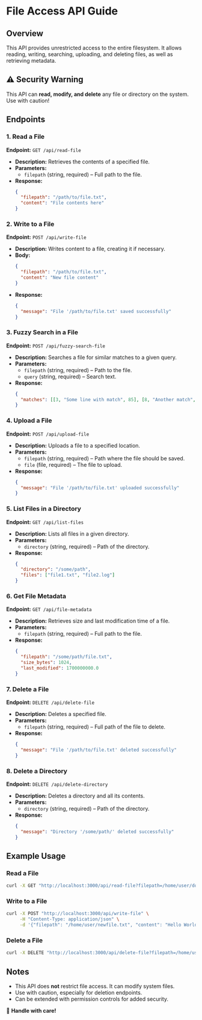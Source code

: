 # File Access API Guide

## Overview
This API provides unrestricted access to the entire filesystem. It allows reading, writing, searching, uploading, and deleting files, as well as retrieving metadata.

## ⚠️ Security Warning
This API can **read, modify, and delete** any file or directory on the system. Use with caution!

## Endpoints

### 1. Read a File
**Endpoint:** `GET /api/read-file`
- **Description:** Retrieves the contents of a specified file.
- **Parameters:**
  - `filepath` (string, required) – Full path to the file.
- **Response:**
  ```json
  {
    "filepath": "/path/to/file.txt",
    "content": "File contents here"
  }
  ```

### 2. Write to a File
**Endpoint:** `POST /api/write-file`
- **Description:** Writes content to a file, creating it if necessary.
- **Body:**
  ```json
  {
    "filepath": "/path/to/file.txt",
    "content": "New file content"
  }
  ```
- **Response:**
  ```json
  {
    "message": "File '/path/to/file.txt' saved successfully"
  }
  ```

### 3. Fuzzy Search in a File
**Endpoint:** `POST /api/fuzzy-search-file`
- **Description:** Searches a file for similar matches to a given query.
- **Parameters:**
  - `filepath` (string, required) – Path to the file.
  - `query` (string, required) – Search text.
- **Response:**
  ```json
  {
    "matches": [[3, "Some line with match", 85], [8, "Another match", 78]]
  }
  ```

### 4. Upload a File
**Endpoint:** `POST /api/upload-file`
- **Description:** Uploads a file to a specified location.
- **Parameters:**
  - `filepath` (string, required) – Path where the file should be saved.
  - `file` (file, required) – The file to upload.
- **Response:**
  ```json
  {
    "message": "File '/path/to/file.txt' uploaded successfully"
  }
  ```

### 5. List Files in a Directory
**Endpoint:** `GET /api/list-files`
- **Description:** Lists all files in a given directory.
- **Parameters:**
  - `directory` (string, required) – Path of the directory.
- **Response:**
  ```json
  {
    "directory": "/some/path",
    "files": ["file1.txt", "file2.log"]
  }
  ```

### 6. Get File Metadata
**Endpoint:** `GET /api/file-metadata`
- **Description:** Retrieves size and last modification time of a file.
- **Parameters:**
  - `filepath` (string, required) – Full path to the file.
- **Response:**
  ```json
  {
    "filepath": "/some/path/file.txt",
    "size_bytes": 1024,
    "last_modified": 1700000000.0
  }
  ```

### 7. Delete a File
**Endpoint:** `DELETE /api/delete-file`
- **Description:** Deletes a specified file.
- **Parameters:**
  - `filepath` (string, required) – Full path of the file to delete.
- **Response:**
  ```json
  {
    "message": "File '/path/to/file.txt' deleted successfully"
  }
  ```

### 8. Delete a Directory
**Endpoint:** `DELETE /api/delete-directory`
- **Description:** Deletes a directory and all its contents.
- **Parameters:**
  - `directory` (string, required) – Path of the directory.
- **Response:**
  ```json
  {
    "message": "Directory '/some/path/' deleted successfully"
  }
  ```

## Example Usage
### Read a File
```bash
curl -X GET "http://localhost:3000/api/read-file?filepath=/home/user/document.txt"
```

### Write to a File
```bash
curl -X POST "http://localhost:3000/api/write-file" \
     -H "Content-Type: application/json" \
     -d '{"filepath": "/home/user/newfile.txt", "content": "Hello World!"}'
```

### Delete a File
```bash
curl -X DELETE "http://localhost:3000/api/delete-file?filepath=/home/user/file.txt"
```

## Notes
- This API does **not** restrict file access. It can modify system files.
- Use with caution, especially for deletion endpoints.
- Can be extended with permission controls for added security.

🚀 **Handle with care!**

